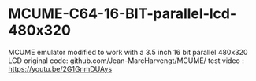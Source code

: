 # MCUME-C64-16-BIT-parallel-lcd-480x320
MCUME emulator modified to work with a 3.5 inch 16 bit parallel 480x320 LCD original code:  github.com/Jean-MarcHarvengt/MCUME/
test video : https://youtu.be/2G1GnmDUAys
